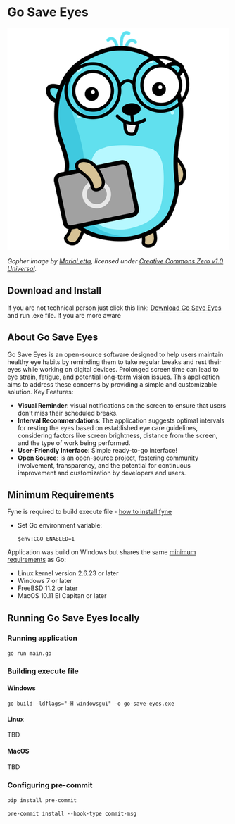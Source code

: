 # Go Save Eyes

![Goperh Image](assets/images/gopher.png)

*Gopher image by [MariaLetta](https://github.com/MariaLetta), licensed under
[Creative Commons Zero v1.0 Universal](https://creativecommons.org/publicdomain/zero/1.0/).*

## Download and Install

If you are not technical person just click this link:
[Download Go Save Eyes](https://github.com/)
and run .exe file.
If you are more aware

## About Go Save Eyes

Go Save Eyes is an open-source software designed to help users maintain healthy
eye habits by reminding them to take regular breaks and rest their eyes while
working on digital devices. Prolonged screen time can lead to eye strain,
fatigue, and potential long-term vision issues. This application aims to address
these concerns by providing a simple and customizable solution. Key Features:

- **Visual Reminder**: visual notifications on the screen to ensure that users
  don't miss their scheduled breaks.
- **Interval Recommendations**: The application suggests optimal intervals for
  resting the eyes based on established
  eye care guidelines, considering factors like screen brightness, distance from
  the screen, and the type of work being performed.
- **User-Friendly Interface**: Simple ready-to-go interface!
- **Open Source**:  is an open-source project, fostering community involvement,
  transparency, and the potential for
  continuous improvement and customization by developers and users.

## Minimum Requirements

Fyne is required to build execute file - [how to install fyne](https://developer.fyne.io/started/)

- Set Go environment variable:

    ```shell
    $env:CGO_ENABLED=1
    ```

Application was build on Windows but shares the same
[minimum requirements](
https://github.com/golang/go/wiki/MinimumRequirements#minimum-requirements
) as Go:

- Linux kernel version 2.6.23 or later
- Windows 7 or later
- FreeBSD 11.2 or later
- MacOS 10.11 El Capitan or later

## Running Go Save Eyes locally

### Running application

```shell
go run main.go
```

### Building execute file

#### Windows

```shell
go build -ldflags="-H windowsgui" -o go-save-eyes.exe
```

#### Linux

TBD

#### MacOS

TBD

### Configuring pre-commit

```shell
pip install pre-commit
```

```shell
pre-commit install --hook-type commit-msg
```
